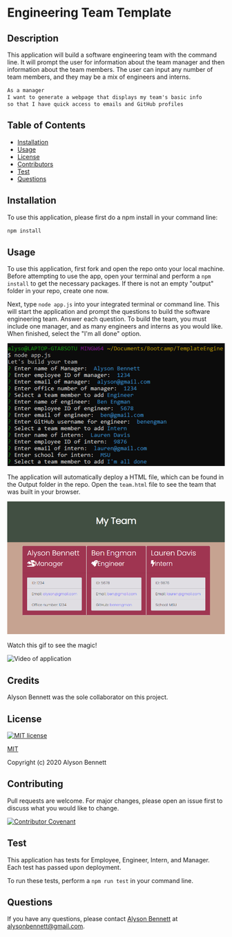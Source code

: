 
  # Engineering Team Template

  ## Description

  This application will build a software engineering team with the command line. It will prompt the user for information about the team manager and then information about the team members. The user can input any number of team members, and they may be a mix of engineers and interns. 

  ```
  As a manager
  I want to generate a webpage that displays my team's basic info
  so that I have quick access to emails and GitHub profiles
  ```

  ## Table of Contents

  * [Installation](#Installation)
  * [Usage](#Usage)
  * [License](#License)
  * [Contributors](#Contributors)
  * [Test](#Test)
  * [Questions](#Questions)

  ## Installation

  To use this application, please first do a npm install in your command line:

  ```bash
  npm install
  ```

  ## Usage

  To use this application, first fork and open the repo onto your local machine. Before attempting to use the app, open your terminal and perform a ```npm install``` to get the necessary packages. If there is not an empty "output" folder in your repo, create one now. 

  Next, type ```node app.js``` into your integrated terminal or command line. This will start the application and prompt the questions to build the software engineering team. Answer each question. To build the team, you must include one manager, and as many engineers and interns as you would like. When finished, select the "I'm all done" option.

  ![node app.js](assests/node.png)

  The application will automatically deploy a HTML file, which can be found in the Output folder in the repo. Open the ```team.html``` file to see the team that was built in your browser.

  ![Deployed Webpage](assests/deployed.png)

  Watch this gif to see the magic!

  ![Video of application](assests/gif.gif)


  ## Credits

  Alyson Bennett was the sole collaborator on this project. 

  ## License

  [![MIT license](https://img.shields.io/badge/License-MIT-blue.svg)](https://lbesson.mit-license.org/)

  [MIT](https://choosealicense.com/licenses/mit/)

  Copyright (c) 2020 Alyson Bennett

  ## Contributing

  Pull requests are welcome. For major changes, please open an issue first to discuss what you would like to change.

  [![Contributor Covenant](https://img.shields.io/badge/Contributor%20Covenant-v2.0%20adopted-ff69b4.svg)](code_of_conduct.md)

  ## Test

  This application has tests for Employee, Engineer, Intern, and Manager. Each test has passed upon deployment.

  To run these tests, perform a ```npm run test``` in your command line. 

  ## Questions

  If you have any questions, please contact [Alyson Bennett](https://github.com/alysonbennett) at alysonbennett@gmail.com.

